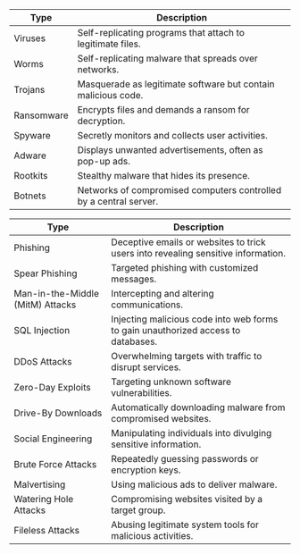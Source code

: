| Type                      | Description                                                                                           |
|---------------------------|-------------------------------------------------------------------------------------------------------|
| Viruses                   | Self-replicating programs that attach to legitimate files.                                            |
| Worms                     | Self-replicating malware that spreads over networks.                                                   |
| Trojans                   | Masquerade as legitimate software but contain malicious code.                                           |
| Ransomware                | Encrypts files and demands a ransom for decryption.                                                    |
| Spyware                   | Secretly monitors and collects user activities.                                                         |
| Adware                    | Displays unwanted advertisements, often as pop-up ads.                                                 |
| Rootkits                  | Stealthy malware that hides its presence.                                                              |
| Botnets                   | Networks of compromised computers controlled by a central server.                                     |

| Type                      | Description                                                                                           |
|---------------------------|-------------------------------------------------------------------------------------------------------|
| Phishing                  | Deceptive emails or websites to trick users into revealing sensitive information.                     |
| Spear Phishing            | Targeted phishing with customized messages.                                                            |
| Man-in-the-Middle (MitM) Attacks | Intercepting and altering communications.                                         |
| SQL Injection             | Injecting malicious code into web forms to gain unauthorized access to databases.                     |
| DDoS Attacks              | Overwhelming targets with traffic to disrupt services.                                                 |
| Zero-Day Exploits         | Targeting unknown software vulnerabilities.                                                            |
| Drive-By Downloads        | Automatically downloading malware from compromised websites.                                           |
| Social Engineering        | Manipulating individuals into divulging sensitive information.                                           |
| Brute Force Attacks       | Repeatedly guessing passwords or encryption keys.                                                        |
| Malvertising              | Using malicious ads to deliver malware.                                                                |
| Watering Hole Attacks     | Compromising websites visited by a target group.                                                        |
| Fileless Attacks          | Abusing legitimate system tools for malicious activities.                                              |


